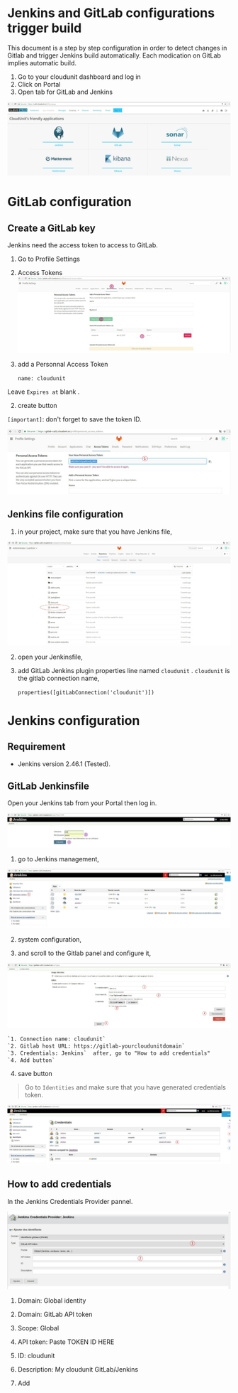 

# Jenkins and GitLab configurations trigger build 
This document is a step by step configuration in order to detect changes in Gitlab and trigger Jenkins build automatically. Each modication on GitLab implies automatic build.

1. Go to your cloudunit dashboard and log in
2. Click on Portal
3. Open tab for GitLab and Jenkins

![alt text](./img/Portal.jpg "Logo Title Text 1")

# GitLab configuration
## Create a GitLab key

Jenkins need the access token to access to GitLab.
1. Go to Profile Settings
2. Access Tokens
![alt text](./img/Portal_GitLab_token.jpg "Logo Title Text 1")
1. add a Personnal Access Token

    `name: cloudunit`
    
 Leave `Expires at` blank .
    
2. create button
 
`[important]`: don't forget to save the token ID.

![alt text](./img/Portal_Jenkins_ApiToken.jpg "Logo Title Text 1")

## Jenkins file configuration
1. in your project, make sure that you have Jenkins file,

![alt text](./img/Portal_GitLab_JenkinsFile.jpg "Logo Title Text 1")

2. open your Jenkinsfile,

3. add GitLab Jenkins plugin properties line named `cloudunit` . `cloudunit` is the gitlab connection name,

    `properties([gitLabConnection('cloudunit')])`

# Jenkins configuration
## Requirement
 - Jenkins version 2.46.1 (Tested).

## GitLab Jenkinsfile 

Open your Jenkins tab from your Portal then log in.

![alt text](./img/Portal_Jenkins.jpg "Logo Title Text 1")
    
1. go to Jenkins management,

![alt text](./img/Portal_Jenkins_Admin.jpg "Logo Title Text 1")

2. system configuration,

3. and scroll to the Gitlab panel and configure it,

![alt text](./img/Portal_Jenkins_GitlabPanel.jpg "Logo Title Text 1")

    `1. Connection name: cloudunit`
    `2. Gitlab host URL: https://gitlab-yourcloudunitdomain`
    `3. Credentials: Jenkins`  after, go to "How to add credentials"
    `4. Add button`
    
4. save button

> Go to `Identities` and make sure that you have generated credentials token.

![alt text](./img/Portal_Jenkins_credentials.jpg "Logo Title Text 1")

## How to add credentials
In the Jenkins Credentials Provider pannel.

![alt text](./img/Portal_Jenkins_Credentials.jpg "Logo Title Text 1")

1. Domain: Global identity
  
2. Domain: GitLab API token
  
3. Scope: Global
  
4. API token: Paste TOKEN ID HERE
  
5. ID: cloudunit
  
6. Description: My cloudunit GitLab/Jenkins
  
7. Add
